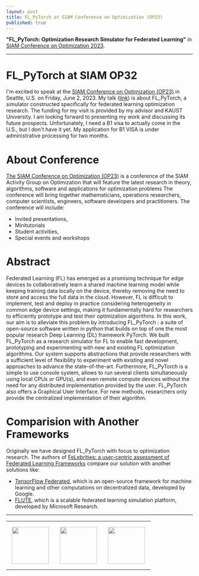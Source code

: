 ```yaml
---
layout: post
title: FL_PyTorch at SIAM Conference on Optimization (OP23)
published: true
---
```


**"FL_PyTorch: Optimization Research Simulator for Federated Learning"** in [SIAM Conference on Optimization 2023](https://www.siam.org/conferences/cm/conference/op23).

---

# FL_PyTorch at SIAM OP32

I'm excited to speak at the [SIAM Conference on Optimization (OP23)](https://www.siam.org/conferences/cm/conference/op23) in Seattle, U.S. on Friday, June 2, 2023. My talk ([link](https://meetings.siam.org/sess/dsp_talk.cfm?p=128776)) is about FL_PyTorch, a simulator constructed specifically for federated learning optimization research.
The funding for my visit is provided by my advisor and KAUST University. I am looking forward to presenting my work and discussing its future prospects.
Unfortunately, I need a B1 visa to actually come in the U.S., but I don't have it yet. My application for B1 VISA is under administrative processing for two months.

# About Conference

[The SIAM Conference on Optimization (OP23)](https://www.siam.org/conferences/cm/conference/op23) is a conference of the SIAM Activity Group on Optimization that will feature the latest research in theory, algorithms, software and applications for optimization problems
The conference will bring together mathematicians, operations researchers, computer scientists, engineers, software developers and practitioners. The conference will include:

* Invited presentations,
* Minitutorials
* Student activities, 
* Special events and workshops

# Abstract

Federated Learning (FL) has emerged as a promising technique for edge devices to collaboratively learn a shared machine learning model while keeping training data locally on the device, thereby removing the need to store and access the full data in the cloud. However, FL is difficult to implement, test and deploy in practice considering heterogeneity in common edge device settings, making it fundamentally hard for researchers to efficiently prototype and test their optimization algorithms. In this work, our aim is to alleviate this problem by introducing FL_PyTorch : a suite of open-source software written in python that builds on top of one the most popular research Deep Learning (DL) framework PyTorch. We built FL_PyTorch as a research simulator for FL to enable fast development, prototyping and experimenting with new and existing FL optimization algorithms. Our system supports abstractions that provide researchers with a sufficient level of flexibility to experiment with existing and novel approaches to advance the state-of-the-art. Furthermore, FL_PyTorch is a simple to use console system, allows to run several clients simultaneously using local CPUs or GPU(s), and even remote compute devices without the need for any distributed implementation provided by the user. FL_PyTorch also offers a Graphical User Interface. For new methods, researchers only provide the centralized implementation of their algorithm.

# Comparision with Another Frameworks

Originally we have designed FL_PyTorch with focus to optimization research. The authors of [FeLebrities: a user-centric assessment of Federated Learning Frameworks](https://www.techrxiv.org/articles/preprint/FeLebrities_a_user-centric_assessment_of_Federated_Learning_frameworks/21263013) compare our solution with another solutions like:

* [TensorFlow Federated](https://www.tensorflow.org/federated), which is an open-source framework for machine learning and other computations on decentralized data, developed by Google.
* [FLUTE](https://www.microsoft.com/en-us/research/blog/flute-a-scalable-federated-learning-simulation-platform/), which is a scalable federated learning simulation platform, developed by Microsoft Research. 

---

<table>
<tr>
<td style="padding: 15px"> <img height="100px" src="https://burlachenkok.github.io/materials/KAUST-logo.png"/> </td> 
<td style="padding: 15px"> <img height="100px" src="https://burlachenkok.github.io/materials/siam-logo-black.png"/> </td> 
<td style="padding: 15px"> <img height="100px" src="https://burlachenkok.github.io/materials/SDAIA-Logo-2.png"/> </td> 
</tr>
</table>
